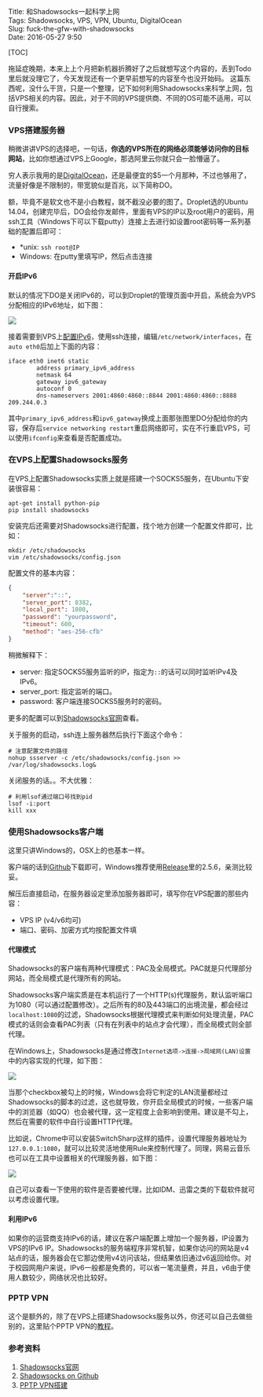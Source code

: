 Title: 和Shadowsocks一起科学上网  
Tags: Shadowsocks, VPS, VPN, Ubuntu, DigitalOcean  
Slug: fuck-the-gfw-with-shadowsocks  
Date: 2016-05-27 9:50 
 
[TOC]

拖延症晚期，本来上上个月把新机器折腾好了之后就想写这个内容的，丢到Todo里后就没理它了，今天发现还有一个更早前想写的内容至今也没开始码。
这篇东西呢，没什么干货，只是一个整理，记下如何利用Shadowsocks来科学上网，包括VPS相关的内容。因此，对于不同的VPS提供商、不同的OS可能不适用，可以自行搜索。

### VPS搭建服务器
稍微讲讲VPS的选择吧，一句话，**你选的VPS所在的网络必须能够访问你的目标网站**，比如你想通过VPS上Google，那选阿里云你就只会一脸懵逼了。

穷人表示我用的是[DigitalOcean][1]，还是最便宜的$5一个月那种，不过也够用了，流量好像是不限制的，带宽貌似是百兆，以下简称DO。

额，毕竟不是软文也不是小白教程，就不截没必要的图了。Droplet选的Ubuntu 14.04，创建完毕后，DO会给你发邮件，里面有VPS的IP以及root用户的密码，用ssh工具（Windows下可以下载putty）连接上去进行如设置root密码等一系列基础的配置后即可：

- *unix: `ssh root@IP`
- Windows: 在putty里填写IP，然后点击连接

#### 开启IPv6
默认的情况下DO是关闭IPv6的，可以到Droplet的管理页面中开启，系统会为VPS分配相应的IPv6地址，如下图：

![](http://ww1.sinaimg.cn/large/006y8lVagw1f86x20lhcej30su0eg3zg.jpg)

接着需要到VPS上[配置IPv6][3]，使用ssh连接，编辑`/etc/network/interfaces`，在`auto eth0`后加上下面的内容：

```
iface eth0 inet6 static
        address primary_ipv6_address
        netmask 64
        gateway ipv6_gateway
        autoconf 0
        dns-nameservers 2001:4860:4860::8844 2001:4860:4860::8888 209.244.0.3
```

其中`primary_ipv6_address`和`ipv6_gateway`换成上面那张图里DO分配给你的内容，保存后`service networking restart`重启网络即可，实在不行重启VPS，可以使用`ifconfig`来查看是否配置成功。

### 在VPS上配置Shadowsocks服务
在VPS上配置Shadowsocks实质上就是搭建一个SOCKS5服务，在Ubuntu下安装很容易：

```
apt-get install python-pip
pip install shadowsocks
```

安装完后还需要对Shadowsocks进行配置，找个地方创建一个配置文件即可，比如：

```
mkdir /etc/shadowsocks
vim /etc/shadowsocks/config.json
```

配置文件的基本内容：

```json
{
	"server":"::",
	"server_port": 8382,
	"local_port": 1080,
	"password": "yourpassword",
	"timeout": 600,
	"method": "aes-256-cfb"
}
```

稍微解释下：

- server: 指定SOCKS5服务监听的IP，指定为`::`的话可以同时监听IPv4及IPv6。
- server_port: 指定监听的端口。
- password: 客户端连接SOCKS5服务时的密码。

更多的配置可以到[Shadowsocks官网][2]查看。

关于服务的启动，ssh连上服务器然后执行下面这个命令：

```
# 注意配置文件的路径
nohup ssserver -c /etc/shadowsocks/config.json >> /var/log/shadowsocks.log&
```

关闭服务的话。。不大优雅：

```
# 利用lsof通过端口号找到pid
lsof -i:port
kill xxx
```

### 使用Shadowsocks客户端
这里只讲Windows的，OSX上的也基本一样。

客户端的话到[Github][4]下载即可，Windows推荐使用[Release][5]里的2.5.6，亲测比较妥。

解压后直接启动，在服务器设定里添加服务器即可，填写你在VPS配置的那些内容：

- VPS IP (v4/v6均可)
- 端口、密码、加密方式均按配置文件填

#### 代理模式
Shadowsocks的客户端有两种代理模式：PAC及全局模式。PAC就是只代理部分网站，而全局模式是代理所有的网站。

Shadowsocks客户端实质是在本机运行了一个HTTP(s)代理服务，默认监听端口为1080（可以通过配置修改）。之后所有的80及443端口的出境流量，都会经过`localhost:1080`的过滤，Shadowsocks根据代理模式来判断如何处理流量，PAC模式的话则会查看PAC列表（只有在列表中的站点才会代理），而全局模式则全部代理。

在Windows上，Shadowsocks是通过修改`Internet选项->连接->局域网(LAN)设置`中的内容实现的代理，如下图：

![](http://ww3.sinaimg.cn/large/006y8lVagw1f86x0qp7gfj30cp0c5jst.jpg)

当那个checkbox被勾上的时候，Windows会将它判定的LAN流量都经过Shadowsocks的脚本的过滤，这也就导致，你开启全局模式的时候，一些客户端中的浏览器（如QQ）也会被代理，这一定程度上会影响到使用。建议是不勾上，然后在需要的软件中自行设置HTTP代理。

比如说，Chrome中可以安装SwitchSharp这样的插件，设置代理服务器地址为`127.0.0.1:1080`，就可以比较灵活地使用Rule来控制代理了。同理，网易云音乐也可以在工具中设置相关的代理服务器，如下图：

![](http://ww1.sinaimg.cn/large/006y8lVagw1f86x15ike6j30g308bwep.jpg)

自己可以查看一下使用的软件是否要被代理，比如IDM、迅雷之类的下载软件就可以考虑设置代理。

#### 利用IPv6
如果你的运营商支持IPv6的话，建议在客户端配置上增加一个服务器，IP设置为VPS的IPv6 IP。Shadowsocks的服务端程序非常机智，如果你访问的网站是v4站点的话，服务器会在它那边使用v4访问该站，但结果依旧通过v6返回给你。对于校园网用户来说，IPv6一般都是免费的，可以省一笔流量费，并且，v6由于使用人数较少，网络状况也比较好。

### PPTP VPN
这个是额外的，除了在VPS上搭建Shadowsocks服务以外，你还可以自己去做些别的，这里贴个PPTP VPN的[教程][6]。

### 参考资料
1. [Shadowsocks官网](https://shadowsocks.org)
2. [Shadowsocks on Github][4]
3. [PPTP VPN搭建][6]

[1]: https://www.digitalocean.com
[2]: https://shadowsocks.org/en/config/quick-guide.html
[3]: http://4b3r.com/digitalocean-enable-ipv6/
[4]: https://github.com/shadowsocks/
[5]: https://github.com/shadowsocks/shadowsocks-windows/releases
[6]: http://blog.kunyu.li/digitalocean-ubuntu-vps-vpn.html
